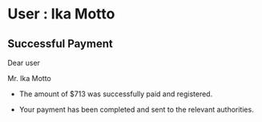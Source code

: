 User : Ika Motto
=============

Successful Payment
---------------------

Dear user

Mr. Ika Motto

* The amount of $713 was successfully paid and registered.

* Your payment has been completed and sent to the relevant authorities.
  
  ##
